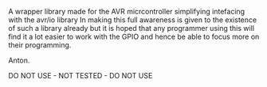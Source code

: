  A wrapper library made for the AVR micrcontroller simplifying intefacing with the avr/io library
 In making this full awareness is given to the existence of such a library already but it is hoped that any programmer using this
 will find it a lot easier to work with the GPIO and hence be able to focus more on their programming.

 Anton.
 
 DO NOT USE - NOT TESTED - DO NOT USE
